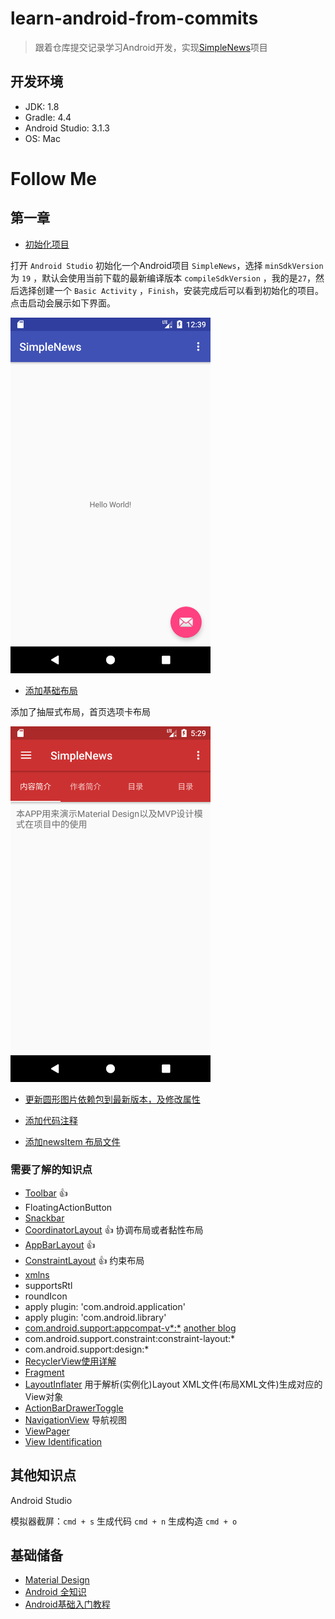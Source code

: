 # learn-android-from-commits

> 跟着仓库提交记录学习Android开发，实现[SimpleNews](https://github.com/Gnotes/SimpleNews)项目

## 开发环境

- JDK: 1.8
- Gradle: 4.4
- Android Studio: 3.1.3
- OS: Mac

# Follow Me

## 第一章

- [初始化项目](https://github.com/Gnotes/learn-android-from-commits/commit/a450ed0f47babdf3fd8468b4f0a3c4d153439491)

打开 `Android Studio` 初始化一个Android项目 `SimpleNews`，选择 `minSdkVersion` 为 `19` ，默认会使用当前下载的最新编译版本 `compileSdkVersion` ，我的是`27`，然后选择创建一个 `Basic Activity` ，`Finish`，安装完成后可以看到初始化的项目。点击启动会展示如下界面。  

  <img src="./screenshot/1.png" width="320"/>

- [添加基础布局](https://github.com/Gnotes/learn-android-from-commits/commit/24110f1c05a3581f3dc3f69a4fb2ce5754a395a8)

添加了抽屉式布局，首页选项卡布局  

  <img src="./screenshot/2.png" width="320">

- [更新圆形图片依赖包到最新版本，及修改属性](https://github.com/Gnotes/learn-android-from-commits/commit/974ecddd3a954c216dbf00afd4fa41bb171480d8)

- [添加代码注释](https://github.com/Gnotes/learn-android-from-commits/commit/90ead5a6c5dfcf0d60124e9636a858489532fed6)
- [添加newsItem 布局文件](https://github.com/Gnotes/learn-android-from-commits/commit/2773ef492faa27ade1ccc5da330c6d673cb0559a)

### 需要了解的知识点

- [Toolbar](https://www.jianshu.com/p/e9130d31ee1f) 👍
- FloatingActionButton
- [Snackbar](http://wiki.jikexueyuan.com/project/material-design/components/snackbars-and-toasts.html)
- [CoordinatorLayout](https://blog.csdn.net/jxf_access/article/details/79564669) 👍 协调布局或者黏性布局
- [AppBarLayout](https://blog.csdn.net/jxf_access/article/details/79564669) 👍
- [ConstraintLayout](https://blog.csdn.net/lmj623565791/article/details/78011599?utm_source=tuicool&utm_medium=referral) 👍 约束布局
- [xmlns](https://github.com/Gnotes/Android/blob/master/UI%E5%B8%83%E5%B1%80/xmlns.md)
- supportsRtl
- roundIcon
- apply plugin: 'com.android.application'
- apply plugin: 'com.android.library'
- [com.android.support:appcompat-v*:*](https://blog.csdn.net/u010015108/article/details/52459890) [another blog](https://www.jb51.net/article/65520.htm)
- com.android.support.constraint:constraint-layout:*
- com.android.support:design:*
- [RecyclerView使用详解](https://blog.csdn.net/yuminfeng728/article/details/52020708)
- [Fragment](https://github.com/Gnotes/Android/tree/master/Fragment)
- [LayoutInflater](http://www.runoob.com/w3cnote/android-tutorial-layoutinflater.html) 用于解析(实例化)Layout XML文件(布局XML文件)生成对应的 View对象
- [ActionBarDrawerToggle](https://blog.csdn.net/chaoshenzhaoxichao/article/details/79007918)
- [NavigationView](https://blog.csdn.net/hj2drf/article/details/77017284) 导航视图
- [ViewPager](http://www.runoob.com/w3cnote/android-tutorial-viewpager.html)
- [View Identification](https://github.com/Gnotes/Android/tree/master/UI%E5%B8%83%E5%B1%80#view-identification)

## 其他知识点

Android Studio  

模拟器截屏：`cmd + s` 生成代码 `cmd + n` 生成构造 `cmd + o`

## 基础储备

- [Material Design](http://wiki.jikexueyuan.com/project/material-design/)
- [Android 全知识](http://wiki.jikexueyuan.com/list/android/)
- [Android基础入门教程](http://www.runoob.com/w3cnote/android-tutorial-intro.html)
